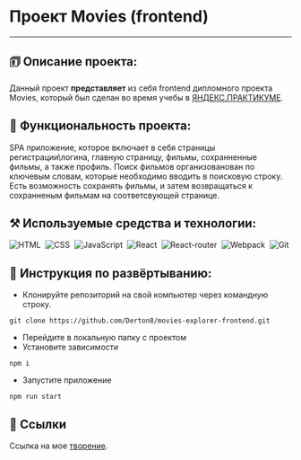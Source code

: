 # Проект Movies (frontend)

---

## 🗊 Описание проекта:

Данный проект **представляет** из себя frontend дипломного проекта Movies, который был сделан во время учебы в [ЯНДЕКС.ПРАКТИКУМЕ](https://practicum.yandex.ru/ 'Я Yandex.Practicum!').

## 📖 Функциональность проекта:

SPA приложение, которое включает в себя страницы регистрации\логина, главную страницу, фильмы, сохранненные фильмы, а также профиль. Поиск фильмов организованован по ключевым словам, которые необходимо вводить в поисковую строку. Есть возможность сохранять фильмы, и затем возвращаться к сохранненым фильмам на соответсвующей странице.

## ⚒️ Используемые средства и технологии:

![HTML](https://img.shields.io/badge/-HTML-05122A?style=flat&logo=HTML5)&nbsp;
![CSS](https://img.shields.io/badge/-CSS-05122A?style=flat&logo=CSS3&logoColor=1572B6)&nbsp;
![JavaScript](https://img.shields.io/badge/-JavaScript-05122A?style=flat&logo=javascript)&nbsp;
![React](https://img.shields.io/badge/-React-05122A?style=flat&logo=react)&nbsp;
![React-router](https://img.shields.io/badge/-React_Router-05122A?style=flat&logo=react-router)&nbsp;
![Webpack](https://img.shields.io/badge/-Webpack-05122A?style=flat&logo=webpack)&nbsp;
![Git](https://img.shields.io/badge/-Git-05122A?style=flat&logo=git)&nbsp;

## 🚀 Инструкция по развёртыванию:

- Клонируйте репозиторий на свой компьютер через командную строку.

```
git clone https://github.com/Derton8/movies-explorer-frontend.git
```

- Перейдите в локальную папку с проектом
- Установите зависимости

```
npm i
```

- Запустите приложение

```
npm run start
```

## 🔗 Ссылки

Cсылка на мое [творение](https://movies-film.nomoredomains.monster).
